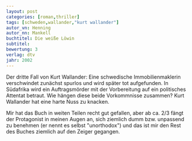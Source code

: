```yaml
---
layout: post
categories: [roman,thriller]
tags: [schweden,wallander,"kurt wallander"]
autor_vn: Henning
autor_nn: Mankell
buchtitel: Die weiße Löwin
subtitel:
bewertung: 3
verlag: dtv
jahr: 2002
---
```


Der dritte Fall von Kurt Wallander: Eine schwedische Immobilienmaklerin verschwindet zunächst spurlos und wird später tot aufgefunden. In Südafrika wird ein Auftragsmörder mit der Vorbereitung auf ein politisches Attentat betraut. Wie hängen diese beide Vorkommnisse zusammen? Kurt Wallander hat eine harte Nuss zu knacken.

Mir hat das Buch in weiten Teilen recht gut gefallen, aber ab ca. 2/3 fängt der Protagonist in meinen Augen an, sich ziemlich dumm bzw. unpassend zu benehmen (er nennt es selbst "unorthodox") und das ist mir den Rest des Buches ziemlich auf den Zeiger gegangen.